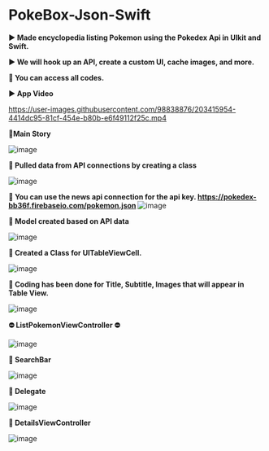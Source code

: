 # PokeBox-Json-Swift

<b> ▶️ Made encyclopedia listing Pokemon using the Pokedex Api in UIkit and Swift.</b>

<b> ▶️ We will hook up an API, create a custom UI, cache images, and more. </b>

<b> :round_pushpin: You can access all codes. </b>

<b> ▶️ App Video </b>

https://user-images.githubusercontent.com/98838876/203415954-4414dc95-81cf-454e-b80b-e6f49112f25c.mp4

<b>:round_pushpin:Main Story </b>

![image](https://user-images.githubusercontent.com/98838876/203418993-02a67f07-855a-4555-98a1-e3457275161f.png)


<b> :round_pushpin: Pulled data from API connections by creating a class </b>

![image](https://user-images.githubusercontent.com/98838876/203416601-e161ff73-cf18-4c1e-9868-e18221860db0.png)

<b> :round_pushpin: You can use the news api connection for the api key. </b>
<b> https://pokedex-bb36f.firebaseio.com/pokemon.json </b>
![image](https://user-images.githubusercontent.com/98838876/203416765-1ba0a5d8-1cee-4d73-9fab-1059d94c9f0d.png)

<b> :round_pushpin: Model created based on API data </b>

![image](https://user-images.githubusercontent.com/98838876/203416874-aa0628c2-9c47-4555-85ee-674227f1bd35.png)


<b> :round_pushpin: Created a Class for UITableViewCell. </b>

![image](https://user-images.githubusercontent.com/98838876/203417000-9dbece60-b40e-491e-b925-0d369acb9746.png)

<b> :round_pushpin: Coding has been done for Title, Subtitle, Images that will appear in Table View.</b>

![image](https://user-images.githubusercontent.com/98838876/203417162-d8c6a757-a872-4382-9568-c39c808c6890.png)



<b> :no_entry: ListPokemonViewController :no_entry: </b>

![image](https://user-images.githubusercontent.com/98838876/203417241-40fa3886-55ec-4b92-bbbc-afc004c816ca.png)


<b> :round_pushpin: SearchBar </b>

![image](https://user-images.githubusercontent.com/98838876/203417460-4ddaa98b-2479-4300-bbe5-0d9c0b12365f.png)


<b> :round_pushpin: Delegate </b>

![image](https://user-images.githubusercontent.com/98838876/203417508-f0d3e1b6-e5de-4230-97cf-110b5a580785.png)

<b> :round_pushpin: DetailsViewController </b>

![image](https://user-images.githubusercontent.com/98838876/203417678-422b6456-0c30-4b67-aaf3-4a5ff7b0f8ea.png)





